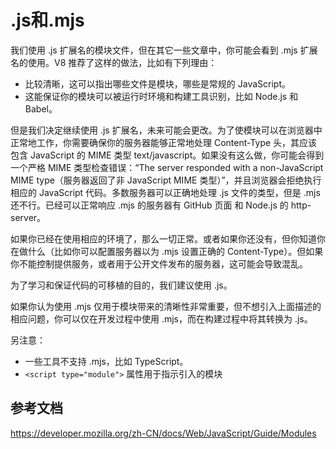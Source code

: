 # .js和.mjs
我们使用 .js 扩展名的模块文件，但在其它一些文章中，你可能会看到 .mjs 扩展名的使用。V8 推荐了这样的做法，比如有下列理由：
- 比较清晰，这可以指出哪些文件是模块，哪些是常规的 JavaScript。
- 这能保证你的模块可以被运行时环境和构建工具识别，比如 Node.js 和 Babel。

但是我们决定继续使用 .js 扩展名，未来可能会更改。为了使模块可以在浏览器中正常地工作，你需要确保你的服务器能够正常地处理 Content-Type 头，其应该包含 JavaScript 的 MIME 类型 text/javascript。如果没有这么做，你可能会得到 一个严格 MIME 类型检查错误：“The server responded with a non-JavaScript MIME type（服务器返回了非 JavaScript MIME 类型）”，并且浏览器会拒绝执行相应的 JavaScript 代码。多数服务器可以正确地处理 .js 文件的类型，但是 .mjs 还不行。已经可以正常响应 .mjs 的服务器有 GitHub 页面 和 Node.js 的 http-server。

如果你已经在使用相应的环境了，那么一切正常。或者如果你还没有，但你知道你在做什么（比如你可以配置服务器以为 .mjs 设置正确的 Content-Type）。但如果你不能控制提供服务，或者用于公开文件发布的服务器，这可能会导致混乱。

为了学习和保证代码的可移植的目的，我们建议使用 .js。

如果你认为使用 .mjs 仅用于模块带来的清晰性非常重要，但不想引入上面描述的相应问题，你可以仅在开发过程中使用 .mjs，而在构建过程中将其转换为 .js。

另注意：
- 一些工具不支持 .mjs，比如 TypeScript。
- `<script type="module">` 属性用于指示引入的模块


## 参考文档
https://developer.mozilla.org/zh-CN/docs/Web/JavaScript/Guide/Modules